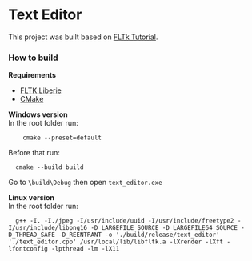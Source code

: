 # Text Editor

This project was built based on [FLTk Tutorial](https://www.fltk.org/doc-1.1/editor.html).

### How to build

**Requirements**
  - [FLTK Liberie](https://www.fltk.org/)
  - [CMake](https://cmake.org/)

**Windows version**</br>
In the root folder run:</br>
```
    cmake --preset=default
```
Before that run:
```
  cmake --build build
```
Go to `\build\Debug` then open `text_editor.exe`

**Linux version**</br>
In the root folder run:
```
  g++ -I. -I./jpeg -I/usr/include/uuid -I/usr/include/freetype2 -I/usr/include/libpng16 -D_LARGEFILE_SOURCE -D_LARGEFILE64_SOURCE -D_THREAD_SAFE -D_REENTRANT -o './build/release/text_editor' './text_editor.cpp' /usr/local/lib/libfltk.a -lXrender -lXft -lfontconfig -lpthread -lm -lX11
```
  
